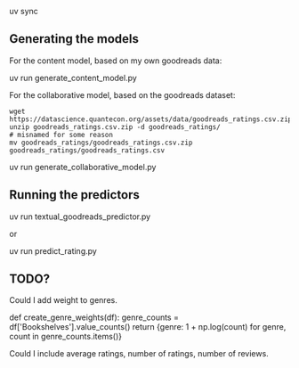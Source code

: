 uv sync

## Generating the models

For the content model, based on my own goodreads data:  

uv run generate_content_model.py

For the collaborative model, based on the goodreads dataset:

```
wget https://datascience.quantecon.org/assets/data/goodreads_ratings.csv.zip
unzip goodreads_ratings.csv.zip -d goodreads_ratings/
# misnamed for some reason
mv goodreads_ratings/goodreads_ratings.csv.zip goodreads_ratings/goodreads_ratings.csv
```

uv run generate_collaborative_model.py


## Running the predictors

uv run textual_goodreads_predictor.py

or

uv run predict_rating.py



## TODO?

Could I add weight to genres.

def create_genre_weights(df):
    genre_counts = df['Bookshelves'].value_counts()
    return {genre: 1 + np.log(count) for genre, count in genre_counts.items()}


Could I include average ratings, number of ratings, number of reviews. 

